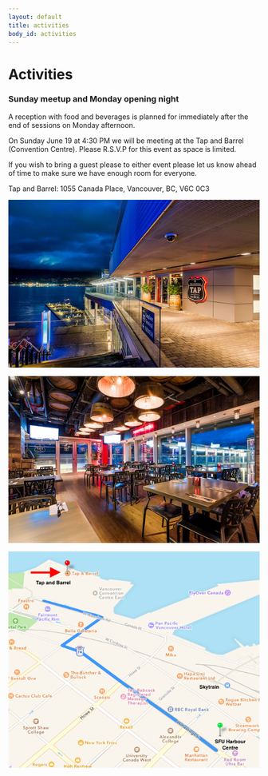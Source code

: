 ```yaml
---
layout: default
title: activities
body_id: activities
---
```


# Activities

<p class="lead">
<h3>Sunday meetup and Monday opening night</h3>

<p>A reception with food and beverages is planned for immediately after the end of sessions on Monday afternoon.</p>

<p>On Sunday June 19 at 4:30 PM we will be meeting at the Tap and Barrel (Convention Centre). Please R.S.V.P for this event as space is limited.

If you wish to bring a guest please to either event please let us know ahead of time to make sure we have enough room for everyone.
</p>
<p>Tap and Barrel: 1055 Canada Place, Vancouver, BC, V6C 0C3</p>
<p>
<img src="/assets/BarrelRoom2.jpg"></p>
<p><img src="/assets/BarrelRoom1.jpg"></p>
<p><img src="/assets/TapBarrel-CCtr-Crop.png">
</p>


